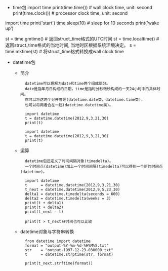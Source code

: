 - time包
import time
print(time.time())   # wall clock time, unit: second
print(time.clock())  # processor clock time, unit: second

import time
print('start')
time.sleep(10)     # sleep for 10 seconds
print('wake up')

st = time.gmtime()      # 返回struct_time格式的UTC时间
st = time.localtime()   # 返回struct_time格式的当地时间, 当地时区根据系统环境决定。
s  = time.mktime(st)    # 将struct_time格式转换成wall clock time

- datetime包
    - 简介

            datetime可以理解为date和time两个组成部分。
            date是指年月日构成的日期，time是指时分秒微秒构成的一天24小时中的具体时间。
            你可以将这两个分开管理(datetime.date类，datetime.time类)，
            也可以将两者合在一起(datetime.datetime类)。

            import datetime
            t = datetime.datetime(2012,9,3,21,30)
            print(t)

            import datetime
            t = datetime.datetime(2012,9,3,21,30)
            print(t)

    - 运算

            datetime包还定义了时间间隔对象(timedelta)。
            一个时间点(datetime)加上一个时间间隔(timedelta)可以得到一个新的时间点(datetime)。

            import datetime
            t      = datetime.datetime(2012,9,3,21,30)
            t_next = datetime.datetime(2012,9,5,23,30)
            delta1 = datetime.timedelta(seconds = 600)
            delta2 = datetime.timedelta(weeks = 3)
            print(t + delta1)
            print(t + delta2)
            print(t_next - t)

            print(t > t_next)#时间也可以比较

    - datetime对象与字符串转换

            from datetime import datetime
            format = "output-%Y-%m-%d-%H%M%S.txt"
            str    = "output-1997-12-23-030000.txt"
            t      = datetime.strptime(str, format)

            print(t_next.strftime(format))
